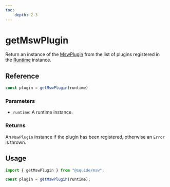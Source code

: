 ```yaml
---
toc:
    depth: 2-3
---
```


# getMswPlugin

Return an instance of the [MswPlugin](./MswPlugin.md) from the list of plugins registered in the [Runtime](../runtime/runtime-class.md) instance.

## Reference

```ts
const plugin = getMswPlugin(runtime)
```

### Parameters

- `runtime`: A runtime instance.

### Returns

An `MswPlugin` instance if the plugin has been registered, otherwise an `Error` is thrown.

## Usage

```ts
import { getMswPlugin } from "@squide/msw";

const plugin = getMswPlugin(runtime);
```
